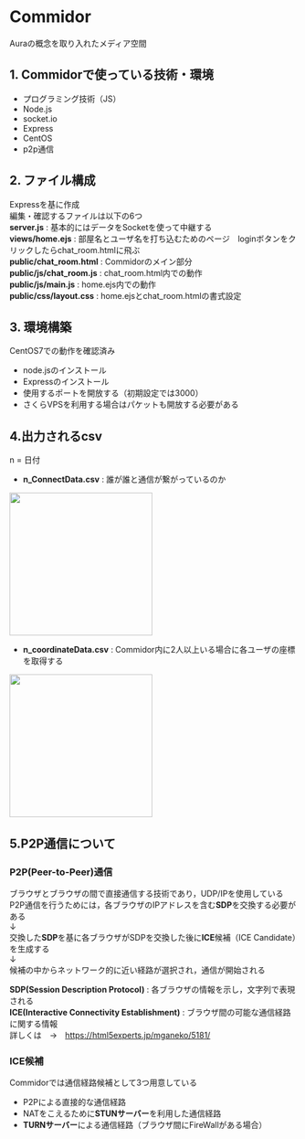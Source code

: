 # Commidor
Auraの概念を取り入れたメディア空間  

## 1. Commidorで使っている技術・環境
 - プログラミング技術（JS）
 - Node.js
 - socket.io
 - Express
 - CentOS
 - p2p通信

## 2. ファイル構成
Expressを基に作成  
編集・確認するファイルは以下の6つ  
 **server.js** : 基本的にはデータをSocketを使って中継する  
 **views/home.ejs** : 部屋名とユーザ名を打ち込むためのページ　loginボタンをクリックしたらchat_room.htmlに飛ぶ  
 **public/chat_room.html** : Commidorのメイン部分  
 **public/js/chat_room.js** : chat_room.html内での動作  
 **public/js/main.js** : home.ejs内での動作  
 **public/css/layout.css** : home.ejsとchat_room.htmlの書式設定  

## 3. 環境構築
CentOS7での動作を確認済み
- node.jsのインストール
- Expressのインストール
- 使用するポートを開放する（初期設定では3000）
- さくらVPSを利用する場合はパケットも開放する必要がある

## 4.出力されるcsv
n = 日付
- **n_ConnectData.csv** : 誰が誰と通信が繋がっているのか  

<img src="https://user-images.githubusercontent.com/79554440/110875083-539a3180-8318-11eb-857b-a002c7048fec.png" width="250px">

- **n_coordinateData.csv** : Commidor内に2人以上いる場合に各ユーザの座標を取得する  

<img src="https://user-images.githubusercontent.com/79554440/110881268-6a925100-8323-11eb-91fd-f13104203a54.png" width="250px">

## 5.P2P通信について
### **P2P(Peer-to-Peer)通信** 
ブラウザとブラウザの間で直接通信する技術であり，UDP/IPを使用している  
P2P通信を行うためには，各ブラウザのIPアドレスを含む**SDP**を交換する必要がある  
↓  
交換した**SDP**を基に各ブラウザがSDPを交換した後に**ICE**候補（ICE Candidate）を生成する  
↓  
候補の中からネットワーク的に近い経路が選択され，通信が開始される  

**SDP(Session Description Protocol)** : 各ブラウザの情報を示し，文字列で表現される  
**ICE(Interactive Connectivity Establishment)** : ブラウザ間の可能な通信経路に関する情報  
詳しくは　→　https://html5experts.jp/mganeko/5181/
### **ICE候補**
Commidorでは通信経路候補として3つ用意している  
- P2Pによる直接的な通信経路
- NATをこえるために**STUNサーバー**を利用した通信経路
- **TURNサーバー**による通信経路（ブラウザ間にFireWallがある場合）



